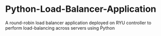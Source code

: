 # Python-Load-Balancer-Application
A round-robin load balancer application deployed on RYU controller to perform load-balancing across servers using Python
